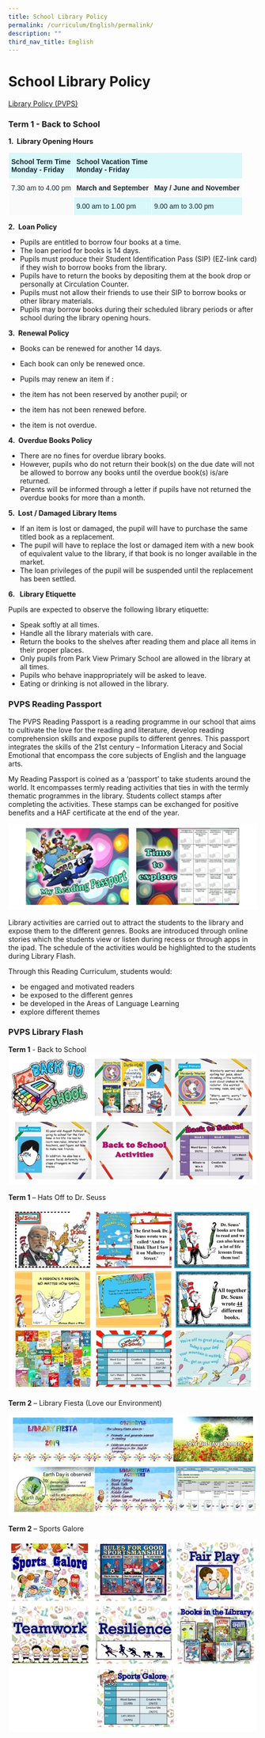```yaml
---
title: School Library Policy
permalink: /curriculum/English/permalink/
description: ""
third_nav_title: English
---
```

# **School Library Policy**

[Library Policy (PVPS)](/files/Library%20Policy%20(PVPS).pdf)

### Term 1 - Back to School

**1.  Library Opening Hours**

<table style="border-collapse:collapse;border-spacing:0" class="tg"><thead><tr><th style="background-color:#D9F8FA;border-color:#ffffff;border-style:solid;border-width:1px;color:#162837;font-family:Arial, sans-serif;font-size:14px;font-weight:bold;overflow:hidden;padding:10px 5px;text-align:left;vertical-align:top;word-break:normal">School Term Time<br>Monday - Friday</th><th style="background-color:#D9F8FA;border-color:#ffffff;border-style:solid;border-width:1px;color:#162837;font-family:Arial, sans-serif;font-size:14px;font-weight:bold;overflow:hidden;padding:10px 5px;text-align:left;vertical-align:top;word-break:normal" colspan="2">School Vacation Time<br>Monday - Friday</th></tr></thead><tbody><tr><td style="background-color:#FAFAFA;border-color:#ffffff;border-style:solid;border-width:1px;color:#162837;font-family:Arial, sans-serif;font-size:14px;overflow:hidden;padding:10px 5px;text-align:left;vertical-align:top;word-break:normal" rowspan="2">7.30 am to 4.00 pm</td><td style="background-color:#FAFAFA;border-color:#ffffff;border-style:solid;border-width:1px;color:#162837;font-family:Arial, sans-serif;font-size:14px;font-weight:bold;overflow:hidden;padding:10px 5px;text-align:left;vertical-align:top;word-break:normal">March and September</td><td style="background-color:#FAFAFA;border-color:#ffffff;border-style:solid;border-width:1px;color:#162837;font-family:Arial, sans-serif;font-size:14px;font-weight:bold;overflow:hidden;padding:10px 5px;text-align:left;vertical-align:top;word-break:normal">May / June and November</td></tr><tr><td style="background-color:#D9F8FA;border-color:#ffffff;border-style:solid;border-width:1px;color:#162837;font-family:Arial, sans-serif;font-size:14px;overflow:hidden;padding:10px 5px;text-align:left;vertical-align:top;word-break:normal">9.00 am to 1.00 pm</td><td style="background-color:#D9F8FA;border-color:#ffffff;border-style:solid;border-width:1px;color:#162837;font-family:Arial, sans-serif;font-size:14px;overflow:hidden;padding:10px 5px;text-align:left;vertical-align:top;word-break:normal">9.00 am to 3.00 pm</td></tr></tbody></table>


**2.  Loan Policy**

*   Pupils are entitled to borrow four books at a time.
*   The loan period for books is 14 days.
*   Pupils must produce their Student Identification Pass (SIP) (EZ-link card) if they wish to borrow books from the library.
*   Pupils have to return the books by depositing them at the book drop or personally at Circulation Counter.
*   Pupils must not allow their friends to use their SIP to borrow books or other library materials.
*   Pupils may borrow books during their scheduled library periods or after school during the library opening hours.

**3.  Renewal Policy**

*   Books can be renewed for another 14 days.
*   Each book can only be renewed once.
*   Pupils may renew an item if :

*   the item has not been reserved by another pupil; or
*   the item has not been renewed before.
*   the item is not overdue.

**4.  Overdue Books Policy** 

*   There are no fines for overdue library books.
*   However, pupils who do not return their book(s) on the due date will not be allowed to borrow any books until the overdue book(s) is/are returned.
*   Parents will be informed through a letter if pupils have not returned the overdue books for more than a month.  

  

**5.  Lost / Damaged Library Items**

*   If an item is lost or damaged, the pupil will have to purchase the same titled book as a replacement.
*   The pupil will have to replace the lost or damaged item with a new book of equivalent value to the library, if that book is no longer available in the market.
*   The loan privileges of the pupil will be suspended until the replacement has been settled.

**6.   Library Etiquette**

Pupils are expected to observe the following library etiquette:

*   Speak softly at all times.
*   Handle all the library materials with care.
*   Return the books to the shelves after reading them and place all items in their proper places.
*   Only pupils from Park View Primary School are allowed in the library at all times.
*   Pupils who behave inappropriately will be asked to leave.
*   Eating or drinking is not allowed in the library.

### PVPS Reading Passport

The PVPS Reading Passport is a reading programme in our school that aims to cultivate the love for the reading and literature, develop reading comprehension skills and expose pupils to different genres. This passport integrates the skills of the 21st century – Information Literacy and Social Emotional that encompass the core subjects of English and the language arts.  
  
My Reading Passport is coined as a ‘passport’ to take students around the world. It encompasses termly reading activities that ties in with the termly thematic programmes in the library. Students collect stamps after completing the activities. These stamps can be exchanged for positive benefits and a HAF certificate at the end of the year.

![](/images/passport.jpg)

Library activities are carried out to attract the students to the library and expose them to the different genres. Books are introduced through online stories which the students view or listen during recess or through apps in the ipad. The schedule of the activities would be highlighted to the students during Library Flash.  

Through this Reading Curriculum, students would:

*   be engaged and motivated readers
*   be exposed to the different genres
*   be developed in the Areas of Language Learning 
*   explore different themes

### PVPS Library Flash

**Term 1** - Back to School
![](/images/El-007.jpg)

**Term 1** – Hats Off to Dr. Seuss

![](/images/El-008.jpg)

**Term 2** – Library Fiesta (Love our Environment)

![](/images/El-009.jpg)

**Term 2** – Sports Galore

![](/images/El-010.jpg)